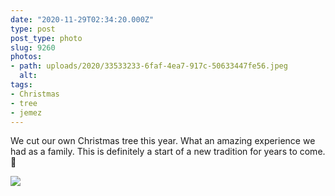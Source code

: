 ```yaml
---
date: "2020-11-29T02:34:20.000Z"
type: post 
post_type: photo
slug: 9260
photos: 
- path: uploads/2020/33533233-6faf-4ea7-917c-50633447fe56.jpeg
  alt: 
tags: 
- Christmas
- tree
- jemez
---
```

We cut our own Christmas tree this year. What an amazing experience we had as a family. This is definitely a start of a new tradition for years to come. 🎄


![](/uploads/2020/33533233-6faf-4ea7-917c-50633447fe56.jpeg)
